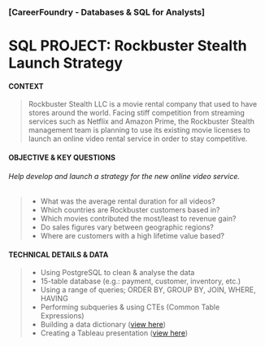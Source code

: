 ### [CareerFoundry - Databases & SQL for Analysts]
# SQL PROJECT: Rockbuster Stealth Launch Strategy

#### CONTEXT

> Rockbuster Stealth LLC is a movie rental company that used to have stores around the world. Facing stiff competition from streaming services such as Netflix and Amazon Prime, the Rockbuster Stealth management team is planning to use its existing movie licenses to launch an online video rental service in order to stay competitive. 

#### OBJECTIVE & KEY QUESTIONS
###### _Help develop and launch a strategy for the new online video service._
 
> -  What was the average rental duration for all videos?
> -  Which countries are Rockbuster customers based in?
> -  Which movies contributed the most/least to revenue gain?
> -  Do sales figures vary between geographic regions?
> -  Where are customers with a high lifetime value based?

#### TECHNICAL DETAILS & DATA

> - Using PostgreSQL to clean & analyse the data
> - 15-table database (e.g.: payment, customer, inventory, etc.)
> - Using a range of queries; ORDER BY, GROUP BY, JOIN, WHERE, HAVING
> - Performing subqueries & using CTEs (Common Table Expressions)
> - Building a data dictionary ([view here](https://drive.google.com/file/d/11Nd0mURLddNwbHeuj6ayX_o_LySszdZF/view?usp=sharing))
> - Creating a Tableau presentation ([view here](https://public.tableau.com/views/RockbusterPres/Story1?:language=en-GB&:display_count=n&:origin=viz_share_link))
